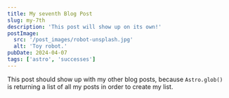```yaml
---
title: My seventh Blog Post
slug: my-7th
description: 'This post will show up on its own!'
postImage:
  src: '/post_images/robot-unsplash.jpg'
  alt: 'Toy robot.'
pubDate: 2024-04-07
tags: ['astro', 'successes']
---
```


This post should show up with my other blog posts, because `Astro.glob()` is returning a list of all my posts in order to create my list.
